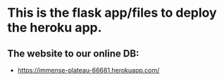 # This is the flask app/files to deploy the heroku app.<br>
## The website to our online DB: <br> 
- https://immense-plateau-66681.herokuapp.com/
